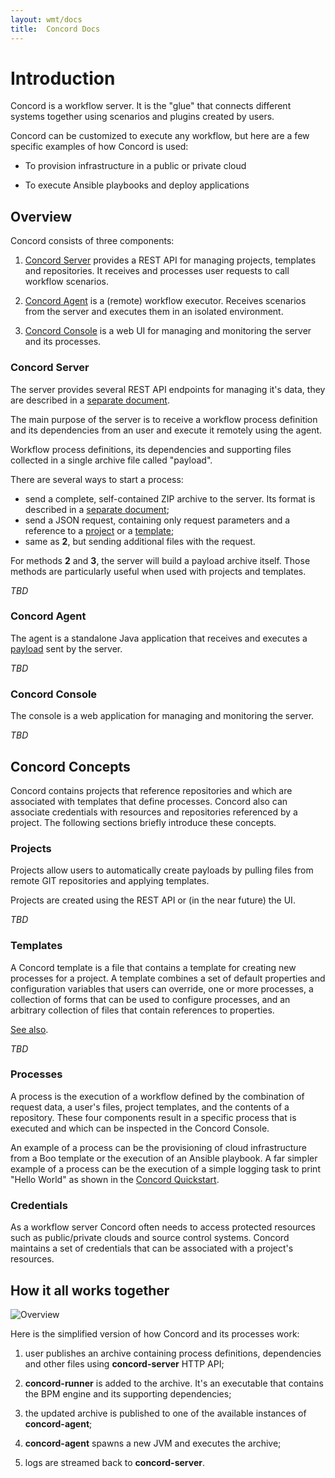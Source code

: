 ```yaml
---
layout: wmt/docs
title:  Concord Docs
---
```


# Introduction

Concord is a workflow server. It is the "glue" that connects different systems
together using scenarios and plugins created by users.

Concord can be customized to execute any workflow, but here are a few specific
examples of how Concord is used:

* To provision infrastructure in a public or private cloud

* To execute Ansible playbooks and deploy applications

## Overview

Concord consists of three components:

1. [Concord Server](#server) provides a REST API for managing projects,
   templates and repositories. It receives and processes user requests to call
   workflow scenarios.

2. [Concord Agent](#agent) is a (remote) workflow executor. Receives scenarios
   from the server and executes them in an isolated environment.

3. [Concord Console](#console) is a web UI for managing and monitoring the
   server and its processes.

### Concord Server

The server provides several REST API endpoints for managing it's data,
they are described in a [separate document](./api).

The main purpose of the server is to receive a workflow process
definition and its dependencies from an user and execute it remotely
using the agent.

Workflow process definitions, its dependencies and supporting files
collected in a single archive file called "payload".

There are several ways to start a process:

- send a complete, self-contained ZIP archive to the server. Its
format is described in a
[separate document](./processes.html#payload-format);
- send a JSON request, containing only request parameters and a
reference to a [project](#project) or a [template](#template);
- same as **2**, but sending additional files with the request.

For methods **2** and **3**, the server will build a payload archive
itself. Those methods are particularly useful when used with projects
and templates.

*TBD*

### Concord Agent

The agent is a standalone Java application that receives and executes
a [payload](#payload) sent by the server.

*TBD*

### Concord Console 

The console is a web application for managing and monitoring the
server.

*TBD*

## Concord Concepts

Concord contains projects that reference repositories and which are
associated with templates that define processes.  Concord also can
associate credentials with resources and repositories referenced by a
project.  The following sections briefly introduce these concepts.

### Projects

Projects allow users to automatically create payloads by pulling files
from remote GIT repositories and applying templates.

Projects are created using the REST API or (in the near future) the UI.

*TBD*

### Templates

A Concord template is a file that contains a template for creating
new processes for a project. A template combines a set of default
properties and configuration variables that users can override, one or
more processes, a collection of forms that can be used to configure
processes, and an arbitrary collection of files that contain
references to properties.

[See also](./templates.html).

*TBD*

### Processes

A process is the execution of a workflow defined by the combination of
request data, a user's files, project templates, and the contents of a
repository.  These four components result in a specific process that
is executed and which can be inspected in the Concord Console.

An example of a process can be the provisioning of cloud
infrastructure from a Boo template or the execution of an Ansible
playbook.  A far simpler example of a process can be the execution of
a simple logging task to print "Hello World" as shown in the [Concord
Quickstart](./quickstart.html).

### Credentials

As a workflow server Concord often needs to access protected resources
such as public/private clouds and source control systems.  Concord
maintains a set of credentials that can be associated with a project's
resources.

## How it all works together

![Overview](/images/runtime-overview.png)

Here is the simplified version of how Concord and its processes work:

1. user publishes an archive containing process definitions,
   dependencies and other files using **concord-server** HTTP API;

2. **concord-runner** is added to the archive. It's an executable that
   contains the BPM engine and its supporting dependencies;

3. the updated archive is published to one of the available instances
   of **concord-agent**;

4. **concord-agent** spawns a new JVM and executes the archive;

5. logs are streamed back to **concord-server**.

